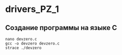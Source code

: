 # drivers_PZ_1

## Создание программы на языке C
```
nano devzero.c
gcc -o devzero devzero.c
strace ./devzero
```
